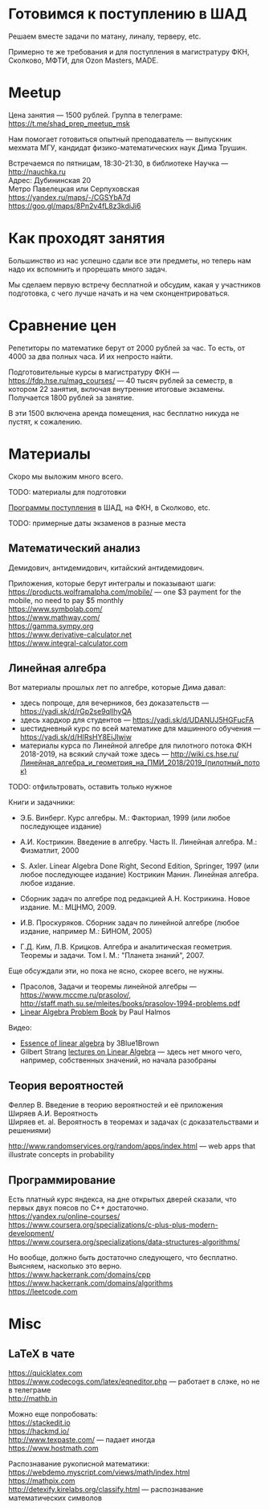 # Готовимся к поступлению в ШАД

Решаем вместе задачи по матану, линалу, терверу, etc.

Примерно те же требования и для поступления в магистратуру ФКН, Сколково, МФТИ, для Ozon Masters, MADE.

# Meetup

Цена занятия — 1500 рублей. Группа в телеграме: https://t.me/shad_prep_meetup_msk

Нам помогает готовиться опытный преподаватель — выпускник мехмата МГУ, кандидат физико-математических наук Дима Трушин.

Встречаемся по пятницам, 18:30-21:30, в библиотеке Научка — http://nauchka.ru  
Адрес: Дубининская 20  
Метро Павелецкая или Серпуховская  
https://yandex.ru/maps/-/CGSYbA7d  
https://goo.gl/maps/8Pn2v4fL8z3kdiJi6  

# Как проходят занятия

Большинство из нас успешно сдали все эти предметы, но теперь нам надо их вспомнить и прорешать много задач.

Мы сделаем первую встречу бесплатной и обсудим, какая у участников подготовка, с чего лучше начать и на чем сконцентрироваться.

# Сравнение цен

Репетиторы по математике берут от 2000 рублей за час. То есть, от 4000 за два полных часа. И их непросто найти.

Подготовительные курсы в магистратуру ФКН — https://fdp.hse.ru/mag_courses/ — 40 тысяч рублей за семестр, в котором 22 занятия, включая внутренние итоговые экзамены. Получается 1800 рублей за занятие.

В эти 1500 включена аренда помещения, нас бесплатно никуда не пустят, к сожалению.

# Материалы

Скоро мы выложим много всего.

TODO: материалы для подготовки

[Программы поступления](programmes.md) в ШАД, на ФКН, в Сколково, etc.

TODO: примерные даты экзаменов в разные места

## Математический анализ

Демидович, антидемидович, китайский антидемидович.

Приложения, которые берут интегралы и показывают шаги:  
<https://products.wolframalpha.com/mobile/> — one $3 payment for the mobile, no need to pay $5 monthly  
<https://www.symbolab.com/>  
<https://www.mathway.com/>  
<https://gamma.sympy.org>  
<https://www.derivative-calculator.net>  
<https://www.integral-calculator.com>  

## Линейная алгебра

Вот материалы прошлых лет по алгебре, которые Дима давал:

- здесь попроще, для вечерников, без доказательств — https://yadi.sk/d/rGp2se9qIlhyQA
- здесь хардкор для студентов — https://yadi.sk/d/UDANUJ5HGFucFA
- шестидневный курс по всей математике для машинного обучения — https://yadi.sk/d/HIRsHY8EiJlwiw
- материалы курса по Линейной алгебре для пилотного потока ФКН 2018-2019, на всякий случай тоже здесь — http://wiki.cs.hse.ru/Линейная_алгебра_и_геометрия_на_ПМИ_2018/2019_(пилотный_поток)

TODO: отфильтровать, оставить только нужное

Книги и задачники:

- Э.Б. Винберг. Курс алгебры. М.: Факториал, 1999 (или любое последующее издание)
- А.И. Кострикин. Введение в алгебру. Часть II. Линейная алгебра. М.: Физматлит, 2000
- S. Axler. Linear Algebra Done Right, Second Edition, Springer, 1997 (или любое последующее издание)
Кострикин Манин. Линейная алгебра. любое издание.

- Сборник задач по алгебре под редакцией А.Н. Кострикина. Новое издание. М.: МЦНМО, 2009.
- И.В. Проскуряков. Сборник задач по линейной алгебре (любое издание, например М.: БИНОМ, 2005)
- Г.Д. Ким, Л.В. Крицков. Алгебра и аналитическая геометрия. Теоремы и задачи. Том I. М.: "Планета знаний", 2007.

Еще обсуждали эти, но пока не ясно, скорее всего, не нужны.

- Прасолов, Задачи и теоремы линейной алгебры — <https://www.mccme.ru/prasolov/>, <http://staff.math.su.se/mleites/books/prasolov-1994-problems.pdf>  
- [Linear Algebra Problem Book](https://www.amazon.com/Algebra-Problem-Dolciani-Mathematical-Expositions/dp/0883853221) by Paul Halmos  

Видео:

- [Essence of linear algebra](https://www.youtube.com/playlist?list=PLZHQObOWTQDPD3MizzM2xVFitgF8hE_ab) by 3Blue1Brown  
- Gilbert Strang [lectures on Linear Algebra](https://www.youtube.com/playlist?list=PL49CF3715CB9EF31D) — здесь нет много чего, например, собственных значений, но начала разобраны

## Теория вероятностей

Феллер В. Введение в теорию вероятностей и её приложения  
Ширяев А.И. Вероятность  
Ширяев et. al. Вероятность в теоремах и задачах (с доказательствами и решениями)  

<http://www.randomservices.org/random/apps/index.html> — web apps that illustrate concepts in probability

## Программирование

Есть платный курс яндекса, на дне открытых дверей сказали, что первых двух поясов по C++ достаточно.  
https://yandex.ru/online-courses/  
https://www.coursera.org/specializations/c-plus-plus-modern-development/  
https://www.coursera.org/specializations/data-structures-algorithms/  

Но вообще, должно быть достаточно следующего, что бесплатно. Выясняем, насколько это верно.  
https://www.hackerrank.com/domains/cpp  
https://www.hackerrank.com/domains/algorithms  
https://leetcode.com  

# Misc

## LaTeX в чате

https://quicklatex.com  
https://www.codecogs.com/latex/eqneditor.php — работает в слэке, но не в телеграме  
http://mathb.in  

Можно еще попробовать:  
https://stackedit.io  
https://hackmd.io/  
http://www.texpaste.com/ — падает иногда  
https://www.hostmath.com  

Распознавание рукописной математики:  
https://webdemo.myscript.com/views/math/index.html  
https://mathpix.com  
http://detexify.kirelabs.org/classify.html — распознавание математических символов  
